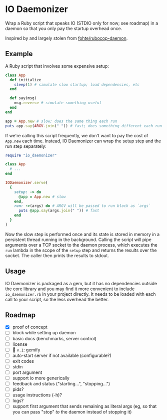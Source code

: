 # IO Daemonizer
Wrap a Ruby script that speaks IO (STDIO only for now; see roadmap) in a daemon so that you only pay the startup overhead once.

Inspired by and largely stolen from [fohte/rubocop-daemon](https://github.com/fohte/rubocop-daemon).

## Example
A Ruby script that involves some expensive setup:

```ruby
class App
  def initialize
    sleep(1) # simulate slow startup; load dependencies, etc
  end

  def say(msg)
    msg.reverse # simulate something useful
  end
end

app = App.new # slow; does the same thing each run
puts app.say(ARGV.join(" ")) # fast; does something different each run
```

If we're calling this script frequently, we don't want to pay the cost of `App.new` each time. Instead, IO Daemonizer can wrap the setup step and the run step separately:

```ruby
require "io_daemonizer"

class App
  # ...
end

IODaemonizer.serve(
  {
    setup: -> do
      @app = App.new # slow
    end,
    run: ->(args) do # ARGV will be passed to run block as `args`
      puts @app.say(args.join(" ")) # fast
    end
  }
)
```

Now the slow step is performed once and its state is stored in memory in a persistent thread running in the background. Calling the script will pipe arguments over a TCP socket to the daemon process, which executes the `run` lambda in the scope of the `setup` step and returns the results over the socket. The caller then prints the results to stdout.

## Usage
IO Daemonizer is packaged as a gem, but it has no dependencies outside the core library and you may find it more convenient to include `io_daemonizer.rb` in your project directly. It needs to be loaded with each call to your script, so the less overhead the better.

## Roadmap
* [x] proof of concept
* [ ] block while setting up daemon
* [ ] basic docs (benchmarks, server control)
* [ ] license
* [ ] :bookmark: `v.1`: gemify 
* [ ] auto-start server if not available (configurable?)
* [ ] exit codes
* [ ] stdin
* [ ] port argument
* [ ] support io more generically
* [ ] feedback and status ("starting...", "stopping...")
* [ ] pids?
* [ ] usage instructions (-h)?
* [ ] logs?
* [ ] support first argument that sends remaining as literal args (eg, so that you can pass "stop" _to_ the daemon instead of stopping it)

